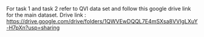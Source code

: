 For task 1 and task 2 refer to QVI data set and follow this google drive link for the main dataset.
Drive link :  https://drive.google.com/drive/folders/1QWVEwDQQL7E4mSXsa8VVIgLXuY-H7pXn?usp=sharing

